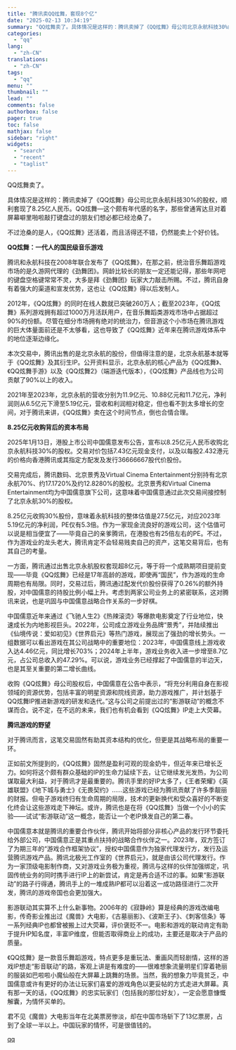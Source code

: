 ```yaml
---
title: "腾讯卖QQ炫舞，套现8个亿"
date: "2025-02-13 10:34:19"
summary: "QQ炫舞卖了。具体情况是这样的：腾讯卖掉了《QQ炫舞》母公司北京永航科技30%的股权，顺利套现了8...."
categories:
  - "qq"
lang:
  - "zh-CN"
translations:
  - "zh-CN"
tags:
  - "qq"
menu: ""
thumbnail: ""
lead: ""
comments: false
authorbox: false
pager: true
toc: false
mathjax: false
sidebar: "right"
widgets:
  - "search"
  - "recent"
  - "taglist"
---
```


QQ炫舞卖了。

具体情况是这样的：腾讯卖掉了《QQ炫舞》母公司北京永航科技30%的股权，顺利套现了8.25亿人民币。QQ炫舞—这个颇有年代感的名字，那些曾通宵达旦对着屏幕噼里啪啦敲打键盘过的朋友们想必都已经沧桑了。

不过沧桑的是人，《QQ炫舞》还活着，而且活得还不错，仍然能卖上个好价钱。

**QQ炫舞：一代人的国民级音乐游戏**

腾讯和永航科技在2008年联合发布了《QQ炫舞》，在那之前，统治音乐舞蹈游戏市场的是久游网代理的《劲舞团》。网龄比较长的朋友一定还能记得，那些年网吧的键盘空格键常常不灵，大多是拜《劲舞团》玩家大力敲击所赐。不过，腾讯自身有着强大的渠道和宣发优势，这也让《QQ炫舞》得以后发制人。

2012年，《QQ炫舞》的同时在线人数就已突破260万人；截至2023年，《QQ炫舞》系列游戏拥有超过1000万月活跃用户，在音乐舞蹈类游戏市场中占据超过90%的份额。尽管在细分市场拥有绝对的统治力，但音游这个小市场在腾讯游戏的巨大体量面前还是不太够看，这也导致了《QQ炫舞》近年来在腾讯游戏体系中的地位逐渐边缘化。

本次交易中，腾讯出售的是北京永航的股份，但值得注意的是，北京永航基本就等于《QQ炫舞》及其衍生IP。公开资料显示，北京永航的核心产品为《QQ炫舞》、《QQ炫舞手游》以及《QQ炫舞2》（端游迭代版本），《QQ炫舞》产品线也为公司贡献了90%以上的收入。

2021年至2023年，北京永航的营收分别为11.9亿元、10.88亿元和11.7亿元，净利润则从6.5亿元下滑至5.19亿元，营收和利润相对稳定，但也看不到太多增长的空间，对于腾讯来讲，《QQ炫舞》卖在这个时间节点，倒也合情合理。

**8.25亿元收购背后的资本布局**

2025年1月13日，港股上市公司中国儒意发布公告，宣布以8.25亿元人民币收购北京永航科技30%的股权。交易对价包括7.43亿元现金支付，以及以每股2.432港元的价格向香港腾讯或其指定方配发及发行36666667股代价股份。

交易完成后，腾讯数码、北京景秀及Virtual Cinema Entertainment分别持有北京永航70%、约17.1720%及约12.8280%的股权。北京景秀和Virtual Cinema Entertainment均为中国儒意旗下公司，这意味着中国儒意通过此次交易间接控制了北京永航30%的股权。

8.25亿元收购30%股份，意味着永航科技的整体估值是27.5亿元，对应2023年5.19亿元的净利润，PE仅有5.3倍。作为一家现金流良好的游戏公司，这个估值可以说是相当便宜了——毕竟自己的亲爹腾讯，在港股也有25倍左右的PE。不过，作为游戏业的龙头老大，腾讯肯定不会轻易贱卖自己的资产，这笔交易背后，也有其自己的考量。

一方面，腾讯通过出售北京永航股权套现超8亿元，等于将一个成熟期项目提前变现——毕竟《QQ炫舞》已经是17年高龄的游戏，即使再“国民”，作为游戏的生命周期也有局限。同时，交易过后，腾讯通过配发代价股份获得了0.26%的额外持股，对中国儒意的持股比例小幅上升。考虑到两家公司业务上的紧密联系，这对腾讯来说，也是巩固与中国儒意战略合作关系的一步好棋。

中国儒意近年来通过《飞驰人生2》《热辣滚烫》等爆款电影奠定了行业地位，快速成长为内地影视巨头。2022年，公司成立游戏业务品牌“景秀”，并陆续推出《仙境传说：爱如初见》《世界启元》等热门游戏，展现出了强劲的增长势头。一组数据可以看出游戏在其公司战略中的重要地位：2023年，中国儒意线上游戏收入达4.46亿元，同比增长703%；2024年上半年，游戏业务收入进一步增至8.7亿元，占公司总收入的47.29%。可以说，游戏业务已经撑起了中国儒意的半边天，也是其至关重要的第二增长曲线。

收购《QQ炫舞》母公司股权后，中国儒意在公告中表示，“将充分利用自身在影视领域的资源优势，包括丰富的明星资源和院线资源，助力游戏推广，并计划基于QQ炫舞IP推进新游戏的研发和迭代。”这与公司之前提出过的“影游联动”的概念不谋而合。说不定，在不远的未来，我们也有机会看到《QQ炫舞》IP走上大荧幕。

**腾讯游戏的野望**

对于腾讯而言，这笔交易固然有助其资本结构的优化，但更是其战略布局的重要一环。

正如前文所提到的，《QQ炫舞》固然是盈利可观的现金奶牛，但近年来已增长乏力。如何将这个颇有群众基础的IP的生命力延续下去，让它继续发光发热，为公司谋取最大利益，对于腾讯才是最重要的。腾讯手里的好IP太多了，《王者荣耀》《英雄联盟》《地下城与勇士》《无畏契约》……这些游戏已经为腾讯贡献了许多季靓丽的财报。但电子游戏终归有生命周期的局限，技术的更新换代和受众喜好的不断变化终会让这些游戏走下神坛。或许，腾讯也是在将《QQ炫舞》当做一个小小的实验——试试“影游联动”这一概念，能否让一个老IP焕发自己的第二春。

中国儒意本就是腾讯的重要合作伙伴，腾讯开始将部分非核心产品的发行环节委托给外部公司，中国儒意正是其重点扶持的战略合作伙伴之一。2023年，双方签订了为期三年的“游戏合作框架协议”，授权中国儒意作为独家代理发行方，发行及运营腾讯游戏产品。腾讯北极光工作室的《世界启元》，就是由该公司代理发行。作为一家顶级电影制作商，又对游戏业务极为重视，腾讯与这样的伙伴加强绑定，巩固传统业务的同时携手进行IP上的新尝试，肯定是再合适不过的事。如果“影游联动”的路子行得通，腾讯手上的一堆成熟IP都可以沿着这一成功路径进行二次开发，腾讯的游戏帝国也会更加强大。

影游联动其实算不上什么新事物。2006年的《寂静岭》算是经典的游戏改编电影，传奇影业推出过《魔兽》大电影，《古墓丽影》、《波斯王子》、《刺客信条》等一系列经典IP也都曾被搬上过大荧幕，评价褒贬不一。电影和游戏的联动肯定有助于提升IP知名度，丰富IP维度，但能否取得商业上的成功，主要还是取决于产品的质量。

《QQ炫舞》是一款音乐舞蹈游戏，特点更多是重玩法、重画风而轻剧情，这样的游戏IP想走“影音联动”的路，客观上讲是有难度的——很难想象流量明星们穿着艳丽的服装如巴啦啦小魔仙般在大屏幕上跳舞的场景。当然，我的想象力毕竟贫乏，中国儒意或许有更好的办法让玩家们喜爱的游戏角色以更妥帖的方式走进大屏幕。真有那一天的话，《QQ炫舞》的忠实玩家们（包括我的那位好友），一定会愿意慷慨解囊，为情怀买单的。

君不见《魔兽》大电影当年在北美票房惨淡，却在中国市场斩下了13亿票房，占到了全球一半以上。中国玩家的情怀，可是很值钱的。

[qq](https://new.qq.com/rain/a/20250213A02PMC00)
